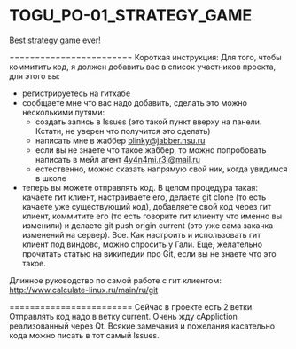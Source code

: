 TOGU_PO-01_STRATEGY_GAME
========================
Best strategy game ever!

========================
Короткая инструкция:
Для того, чтобы коммитить код, я должен добавить вас в список участников проекта, для этого вы:
- регистрируетесь на гитхабе
- сообщаете мне что вас надо добавить,
  сделать это можно несколькими путями:
    - создать запись в Issues (это такой пункт вверху на панели. Кстати, не уверен что получится это сделать)
    - написать мне в жаббер blinky@jabber.nsu.ru
    - если вы не знаете что такое жаббер, то можно попробовать написать в мейл агент 4y4n4mi.r3i@mail.ru
    - естественно, можно сказать напрямую свой ник, когда увидимся в школе
- теперь вы можете отправлять код. В целом процедура такая: качаете гит клиент, настраиваете его, делаете git clone (то есть качаете уже существующий код), добавляете свой код через гит клиент, коммитите его (то есть говорите гит клиенту что именно вы изменили) и делаете git push origin current (это уже сама закачка изменений на сервер).
Все.
Как настроить и использовать гит клиент под виндовс, можно спросить у Гали. 
Еще, желательно прочитать статью на википедии про Git, если вы не знаете что это такое.

Длинное руководство по самой работе с гит клиентом:
http://www.calculate-linux.ru/main/ru/git

========================
Сейчас в проекте есть 2 ветки. 
Отправлять код надо в ветку current. 
Очень жду cAppliction реализованный через Qt.
Всякие замечания и пожелания касательно кода можно писать в тот самый Issues.